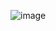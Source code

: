 ![image](https://user-images.githubusercontent.com/83164668/121354730-caad8900-c94c-11eb-8eae-5cdea0d6012a.png)
